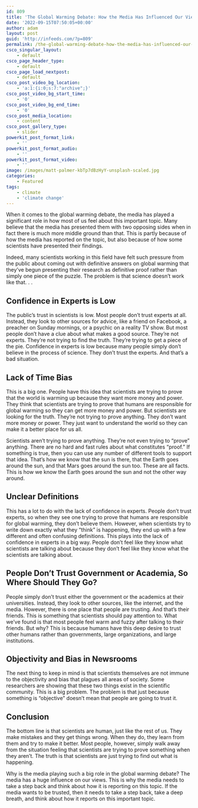 ```yaml
---
id: 809
title: 'The Global Warming Debate: How the Media Has Influenced Our Views'
date: '2022-09-15T07:50:05+00:00'
author: adam
layout: post
guid: 'http://infeeds.com/?p=809'
permalink: /the-global-warming-debate-how-the-media-has-influenced-our-views/
csco_singular_layout:
    - default
csco_page_header_type:
    - default
csco_page_load_nextpost:
    - default
csco_post_video_bg_location:
    - 'a:1:{i:0;s:7:"archive";}'
csco_post_video_bg_start_time:
    - '0'
csco_post_video_bg_end_time:
    - '0'
csco_post_media_location:
    - content
csco_post_gallery_type:
    - slider
powerkit_post_format_link:
    - ''
powerkit_post_format_audio:
    - ''
powerkit_post_format_video:
    - ''
image: /images/matt-palmer-kbTp7dBzHyY-unsplash-scaled.jpg
categories:
    - Featured
tags:
    - climate
    - 'climate change'
---
```


When it comes to the global warming debate, the media has played a significant role in how most of us feel about this important topic. Many believe that the media has presented them with two opposing sides when in fact there is much more middle ground than that. This is partly because of how the media has reported on the topic, but also because of how some scientists have presented their findings.

Indeed, many scientists working in this field have felt such pressure from the public about coming out with definitive answers on global warming that they’ve begun presenting their research as definitive proof rather than simply one piece of the puzzle. The problem is that science doesn’t work like that. . .

## **Confidence in Experts is Low**

The public’s trust in scientists is low. Most people don’t trust experts at all. Instead, they look to other sources for advice, like a friend on Facebook, a preacher on Sunday mornings, or a psychic on a reality TV show. But most people don’t have a clue about what makes a good source. They’re not experts. They’re not trying to find the truth. They’re trying to get a piece of the pie. Confidence in experts is low because many people simply don’t believe in the process of science. They don’t trust the experts. And that’s a bad situation.

## **Lack of Time Bias**

This is a big one. People have this idea that scientists are trying to prove that the world is warming up because they want more money and power. They think that scientists are trying to prove that humans are responsible for global warming so they can get more money and power. But scientists are looking for the truth. They’re not trying to prove anything. They don’t want more money or power. They just want to understand the world so they can make it a better place for us all.

Scientists aren’t trying to prove anything. They’re not even trying to “prove” anything. There are no hard and fast rules about what constitutes “proof.” If something is true, then you can use any number of different tools to support that idea. That’s how we know that the sun is there, that the Earth goes around the sun, and that Mars goes around the sun too. These are all facts. This is how we know the Earth goes around the sun and not the other way around.

## **Unclear Definitions**

This has a lot to do with the lack of confidence in experts. People don’t trust experts, so when they see one trying to prove that humans are responsible for global warming, they don’t believe them. However, when scientists try to write down exactly what they “think” is happening, they end up with a few different and often confusing definitions. This plays into the lack of confidence in experts in a big way. People don’t feel like they know what scientists are talking about because they don’t feel like they know what the scientists are talking about.

## **People Don’t Trust Government or Academia, So Where Should They Go?**

People simply don’t trust either the government or the academics at their universities. Instead, they look to other sources, like the internet, and the media. However, there is one place that people are trusting. And that’s their friends. This is something that scientists should pay attention to. What we’ve found is that most people feel warm and fuzzy after talking to their friends. But why? This is because humans have this deep desire to trust other humans rather than governments, large organizations, and large institutions.

## **Objectivity and Bias in Newsrooms**

The next thing to keep in mind is that scientists themselves are not immune to the objectivity and bias that plagues all areas of society. Some researchers are showing that these two things exist in the scientific community. This is a big problem. The problem is that just because something is “objective” doesn’t mean that people are going to trust it.

## **Conclusion**

The bottom line is that scientists are human, just like the rest of us. They make mistakes and they get things wrong. When they do, they learn from them and try to make it better. Most people, however, simply walk away from the situation feeling that scientists are trying to prove something when they aren’t. The truth is that scientists are just trying to find out what is happening.

Why is the media playing such a big role in the global warming debate? The media has a huge influence on our views. This is why the media needs to take a step back and think about how it is reporting on this topic. If the media wants to be trusted, then it needs to take a step back, take a deep breath, and think about how it reports on this important topic.